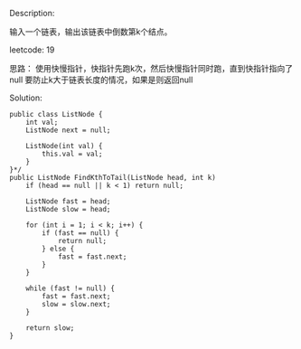 Description:

输入一个链表，输出该链表中倒数第k个结点。

leetcode: 19

思路：
使用快慢指针，快指针先跑k次，然后快慢指针同时跑，直到快指针指向了null
要防止k大于链表长度的情况，如果是则返回null

Solution:

```
public class ListNode {
    int val;
    ListNode next = null;

    ListNode(int val) {
        this.val = val;
    }
}*/
public ListNode FindKthToTail(ListNode head, int k)
    if (head == null || k < 1) return null;

    ListNode fast = head;
    ListNode slow = head;

    for (int i = 1; i < k; i++) {
        if (fast == null) {
            return null;
        } else {
            fast = fast.next;
        }
    }

    while (fast != null) {
        fast = fast.next;
        slow = slow.next;
    }

    return slow;
}
```
